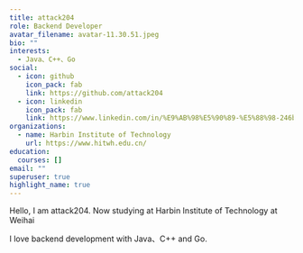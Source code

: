 ```yaml
---
title: attack204
role: Backend Developer
avatar_filename: avatar-11.30.51.jpeg
bio: ""
interests:
  - Java、C++、Go
social:
  - icon: github
    icon_pack: fab
    link: https://github.com/attack204
  - icon: linkedin
    icon_pack: fab
    link: https://www.linkedin.com/in/%E9%AB%98%E5%90%89-%E5%88%98-246b8b231/
organizations:
  - name: Harbin Institute of Technology
    url: https://www.hitwh.edu.cn/
education:
  courses: []
email: ""
superuser: true
highlight_name: true
---
```

Hello, I am attack204. Now studying at Harbin Institute of Technology at Weihai

I love backend development with Java、C++ and Go.

